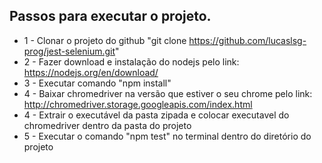 ## Passos para executar o projeto.

* 1 - Clonar o projeto do github "git clone https://github.com/lucaslsg-prog/jest-selenium.git"
* 2 - Fazer download e instalação do nodejs pelo link: https://nodejs.org/en/download/
* 3 - Executar comando "npm install"
* 4 - Baixar chromedriver na versão que estiver o seu chrome pelo link: http://chromedriver.storage.googleapis.com/index.html
* 4 - Extrair o executável da pasta zipada e colocar executavel do chromedriver dentro da pasta do projeto
* 5 - Executar o comando "npm test" no terminal dentro do diretório do projeto